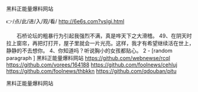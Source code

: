 
黑料正能量爆料网站




👉/点/此/进/入/观/看/ http://6e6s.com?vslgi.html




　　石桥论坛的粗暴行为引起我强烈不满，真是哗天下之大滑稽。
	49、在阴天时拉上窗帘，再把灯打开，屋子里就会一片光亮。这样，我才有希望继续活在世上，静静的不去想你。
	4、你知道吗？听说胸小的女孩都贴心。
2 - [random paragraph
]
黑料正能量爆料网站 https://github.com/webnewse/rcql
https://github.com/vorees/164188
https://github.com/foolnews/cehluj
https://github.com/foolnews/thbkkn
https://github.com/qdouban/pitu





黑料正能量爆料网站
